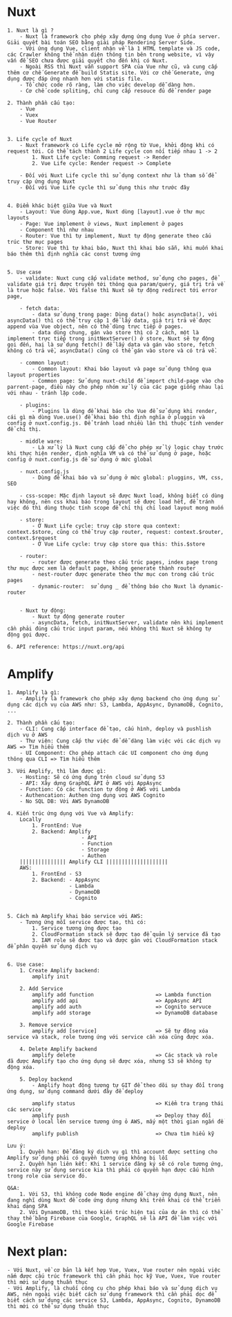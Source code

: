 # Nuxt
	1. Nuxt là gì ?
		- Nuxt là framework cho phép xây dựng ứng dụng Vue ở phía server. Giải quyết bài toán SEO bằng giải pháp Rendering Server Side.
		- Với ứng dụng Vue, client nhận về là 1 HTML template và JS code, các Crawler không thể nhận diện thông tin bên trong website, vì vậy vấn để SEO chưa được giải quyết cho đến khi có Nuxt.
		- Ngoài RSS thì Nuxt vẫn support SPA của Vue như cũ, và cung cấp thêm cơ chế Generate để build Statis site. Với cơ chế Generate, ứng dụng được đáp ứng nhanh hơn với statis file.
		- Tổ chức code rõ ràng, làm cho việc develop dễ dàng hơn.
		- Cơ chế code spliting, chỉ cung cấp resouce đủ để render page

	2. Thành phần cấu tạo:
		- Vue
		- Vuex
		- Vue Router


	3. Life cycle of Nuxt
		- Nuxt framework có Life cycle mở rộng từ Vue, khởi động khi có request tới. Có thể tách thành 2 Life cycle con nối tiếp nhau 1 -> 2
			1. Nuxt Life cycle: Comming request -> Render
			2. Vue Life cycle: Render request -> Complete

		- Đối với Nuxt Life cycle thì sử dụng context như là tham số để truy cập ứng dụng Nuxt
		- Đối với Vue Life cycle thì sử dụng this như trước đây


	4. Điểm khác biệt giữa Vue và Nuxt
		- Layout: Vue dùng App.vue, Nuxt dùng [layout].vue ở thư mục layouts
		- Page: Vue implement ở views, Nuxt implement ở pages
		- Component thì như nhau
		- Router: Vue thì tự implement, Nuxt tự động generate theo cấu trúc thư mục pages
		- Store: Vue thì tự khai báo, Nuxt thì khai báo sẵn, khi muốn khai báo thêm thì định nghĩa các const tương ứng
	

	5. Use case
		- validate: Nuxt cung cấp validate method, sử dụng cho pages, để validate giá trị được truyền tới thông qua param/query, giá trị trả về là true hoặc false. Với false thì Nuxt sẽ tự động redirect tới error page,

		- fetch data:
			- data sử dụng trong page: Dùng data() hoặc asyncData(), với asyncData() thì có thể truy cập 1 để lấy data, giá trị trả về được append vùa Vue object, nên có thể dùng trực tiếp ở pages.
			- data dùng chung, gán vào store thì có 2 cách, một là implement trực tiếp trong initNextServer() ở store, Nuxt sẽ tự động gọi đến, hai là sử dụng fetch() để lấy data và gán vào store, fetch không có trả về, asyncData() cũng có thể gán vào store và có trả về.

		- common layout: 
			- Common layout: Khai báo layout và page sử dụng thông qua layout properties
			- Common page: Sử dụng nuxt-child để import child-page vào cho parrent-page, điều này cho phép nhóm xử lý của các page giống nhau lại với nhau - tránh lặp code.

		- plugins:
			- Plugins là dùng để khai báo cho Vue để sử dụng khi render, cái gì mà dùng Vue.use() để khai báo thì định nghĩa ở pluggin và config ở nuxt.config.js. Để tránh load nhiều lân thì thuộc tính vender để chỉ thị.

		- middle ware:
			- Là xử lý là Nuxt cung cấp để cho phép xử lý logic chạy trước khi thực hiện render, định nghĩa VM và có thể sử dụng ở page, hoặc config ở nuxt.config.js để sử dụng ở mức global

		- nuxt.config.js
			- Dùng để khai báo và sử dụng ở mức global: pluggins, VM, css, SEO

		- css-scope: Mặc định layout sẽ được Nuxt load, không biết có dùng hay không, nên css khai báo trong layout sẽ được load hết, để tránh việc đó thì dùng thuộc tính scope để chỉ thị chỉ load layout mong muốn

		- store:
			- Ở Nuxt Life cycle: truy cập store qua context: context.$store, cũng có thể truy cập router, request: context.$router, context.$request
			- Ở Vue Life cycle: truy cập store qua this: this.$store

		- router:
			- router được generate theo cấu trúc pages, index page trong thư mục được xem là default page, không generate thành router
			- nest-router được generate theo thư mục con trong cấu trúc pages
			- dynamic-router:  sử dụng _ để thông báo cho Nuxt là dynamic-router


		- Nuxt tự động:
			- Nuxt tự động generate router
			- asyncData, fetch, initNuxtServer, validate nên khi implement cần phải đúng cấu trúc input param, nếu không thì Nuxt sẽ không tự động gọi được.

	6. API reference: https://nuxt.org/api


# Amplify
	1. Amplify là gì:
		- Amplify là framework cho phép xây dựng backend cho ứng dụng sử dụng các dịch vụ của AWS như: S3, Lambda, AppAsync, DynamoDB, Cognito, ...

	2. Thành phần cấu tạo:
		- CLI: Cung cấp interface để tạo, cấu hình, deploy và pushlish dịch vụ ở AWS
		- Thư viện: Cung cấp thư việc để dễ dàng làm việc với các dịch vụ AWS => Tìm hiểu thêm
		- UI Component: Cho phép attach các UI component cho ứng dụng thông qua CLI => Tìm hiểu thêm

	3. Với Amplify, thì làm được gì:
		- Hosting: Sẽ có ứng dụng trên cloud sử dụng S3
		- API: Xây dựng GraphQL API ở AWS với AppAsync
		- Function: Có các function tự động ở AWS với Lambda
		- Authencation: Authen ứng dụng vơi AWS Cognito 
		- No SQL DB: Với AWS DynamoDB

	4. Kiến trúc ứng dụng với Vue và Amplify:
		Locally
			1. FrontEnd: Vue
			2. Backend: Amplify
							- API
							- Function
							- Storage
							- Authen
		||||||||||||||| Amplify CLI ||||||||||||||||||||
		AWS:
			1. FrontEnd - S3
			2. Backend: - AppAsync
						- Lambda
						- DynamoDB
						- Cognito

	
	5. Cách mà Amplify khai báo service với AWS:
		- Tương ứng mỗi service được tạo, thì có:
			1. Service tương ứng được tạo
			2. CloudFormation stack sẽ được tạo để quản lý service đã tạo
			3. IAM role sẽ được tạo và được gán với CloudFormation stack để phân quyền sử dụng dịch vụ


	6. Use case:
		1. Create Amplify backend:
			amplify init

		2. Add Service
			amplify add function                   	=> Lambda function
			amplify add api 						=> AppAsync API
			amplify add auth 						=> Cognito servuce
			amplify add storage 					=> DynamoDB database

		3. Remove service
			amplify add [service]					=> Sẽ tự động xóa service và stack, role tương ứng với service cần xóa cũng được xóa.

		4. Delete Amplify backend
			amplify delete  						=> Các stack và role đã được Amplify tạo cho ứng dụng sẽ được xóa, nhưng S3 sẽ không tự động xóa.

		5. Deploy backend
			- Amplify hoạt động tương tự GIT để theo dõi sự thay đổi trong ứng dụng, sử dụng command dưới đây để deploy

			amplify status 							=> Kiểm tra trạng thái các service
			amplify push  							=> Deploy thay đổi service ở local lên service tương ứng ỏ AWS, mấy một thời gian ngắn để deploy
			amplify publish							=> Chưa tìm hiểu kỹ	

	Lưu ý: 
		1. Quyền hạn: Để đăng ký dịch vụ gì thì account được setting cho Amplify sử dụng phải có quyền tương ứng không bị lỗi
		2. Quyền hạn liên kết: Khi 1 service đăng ký sẽ có role tương ứng, service này sử dụng service kia thì phải có quyền hạn được cấu hình trong role của service đó.

	Q&A:
		1. Với S3, thì không code Node engine để chạy ứng dụng Nuxt, nên đang nghĩ dùng Nuxt để code ứng dụng nhưng khi trển khai có thể triển khai dạng SPA
		2. Với DynamoDB, thì theo kiến trúc hiện tại của dự án thì có thể thay thế bằng Firebase của Google, GraphQL sẽ là API để làm việc với Google Firebase


# Next plan:
	- Với Nuxt, về cơ bản là kết hợp Vue, Vuex, Vue router nên ngoài việc nắm được cấu trúc framework thì cần phải học kỹ Vue, Vuex, Vue router thì mới sử dụng thuần thục
	- Với Amplify, là chuối công cụ cho phép khai báo và sử dụng dịch vụ AWS, nên ngoài việc biết cách sử dụng framework thì cần phải dọc để biết cách sử dụng các service S3, Lambda, AppAsync, Cognito, DynamoDB thì mới có thể sử dụng thuần thục












